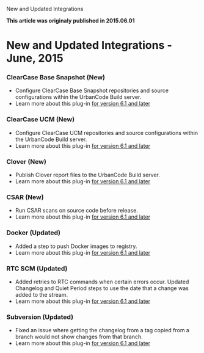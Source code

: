 





New and Updated Integrations

**This article was originaly published in 2015.06.01**


New and Updated Integrations - June, 2015
=========================================





### ClearCase Base Snapshot (New)


* Configure ClearCase Base Snapshot repositories and source configurations within the UrbanCode Build server.
* Learn more about this plug-in [for version 6.1 and later](https://developer.ibm.com/urbancode/plugin/clearcase-base-snapshot-ubuild/)




### ClearCase UCM (New)


* Configure ClearCase UCM repositories and source configurations within the UrbanCode Build server.
* Learn more about this plug-in [for version 6.1 and later](https://developer.ibm.com/urbancode/plugin/clearcase-ucm/)




### Clover (New)


* Publish Clover report files to the UrbanCode Build server.
* Learn more about this plug-in [for version 6.1 and later](https://developer.ibm.com/urbancode/plugin/clover-2/)




### CSAR (New)


* Run CSAR scans on source code before release.
* Learn more about this plug-in [for version 6.1 and later](https://developer.ibm.com/urbancode/plugin/csar/)




### Docker (Updated)


* Added a step to push Docker images to registry.
* Learn more about this plug-in [for version 6.1 and later](https://developer.ibm.com/urbancode/plugin/docker/)




### RTC SCM (Updated)


* Added retries to RTC commands when certain errors occur. Updated Changelog and Quiet Period steps to use the date that a change was added to the stream.
* Learn more about this plug-in [for version 6.1 and later](https://developer.ibm.com/urbancode/plugin/rational-team-concert-ubuild3/)




### Subversion (Updated)


* Fixed an issue where getting the changelog from a tag copied from a branch would not show changes from that branch.
* Learn more about this plug-in [for version 6.1 and later](https://developer.ibm.com/urbancode/plugin/subversion-ubuild/)







